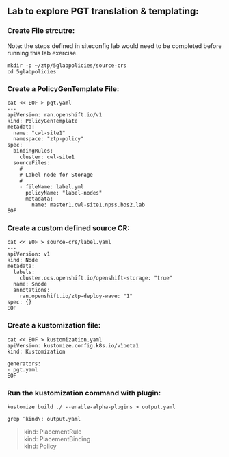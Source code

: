 ## Lab to explore PGT translation & templating: 

### Create File strcutre: 

Note: the steps defined in siteconfig lab would need to be completed before running this lab exercise. 

```
mkdir -p ~/ztp/5glabpolicies/source-crs
cd 5glabpolicies
```

### Create a PolicyGenTemplate File: 

```
cat << EOF > pgt.yaml
---
apiVersion: ran.openshift.io/v1
kind: PolicyGenTemplate
metadata:
  name: "cwl-site1"
  namespace: "ztp-policy"
spec:
  bindingRules:
    cluster: cwl-site1
  sourceFiles:
    #
    # Label node for Storage
    #
    - fileName: label.yml
      policyName: "label-nodes"
      metadata:
        name: master1.cwl-site1.npss.bos2.lab
EOF
```

### Create a custom defined source CR: 
```
cat << EOF > source-crs/label.yaml
---
apiVersion: v1
kind: Node
metadata:
  labels:
    cluster.ocs.openshift.io/openshift-storage: "true"
  name: $node
  annotations:
    ran.openshift.io/ztp-deploy-wave: "1"
spec: {}
EOF
```
### Create a kustomization file: 
```
cat << EOF > kustomization.yaml
apiVersion: kustomize.config.k8s.io/v1beta1
kind: Kustomization

generators:
- pgt.yaml
EOF
```

### Run the kustomization command with plugin: 

```
kustomize build ./ --enable-alpha-plugins > output.yaml
```

```
grep ^kind\: output.yaml
```
> kind: PlacementRule<br>
> kind: PlacementBinding<br>
> kind: Policy<br>

